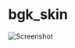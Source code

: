 bgk_skin
========

![Screenshot](https://raw.github.com/georgkaser/bgk_skin/master/bgk_skin-screenshot.png)

